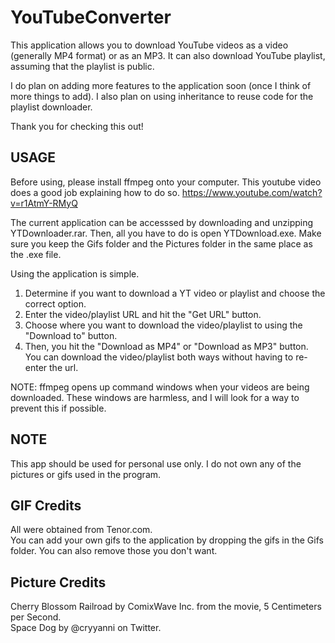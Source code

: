 # YouTubeConverter
This application allows you to download YouTube videos as a video (generally MP4 format) or as an MP3.
It can also download YouTube playlist, assuming that the playlist is public.

I do plan on adding more features to the application soon (once I think of more things to add). I also plan on using inheritance to reuse code for the playlist downloader.

Thank you for checking this out!

USAGE
----------------------------
Before using, please install ffmpeg onto your computer. This youtube video does a good job explaining how to do so. https://www.youtube.com/watch?v=r1AtmY-RMyQ

The current application can be accesssed by downloading and unzipping YTDownloader.rar. Then, all you have to do is open YTDownload.exe. Make sure you keep the Gifs folder and the Pictures folder in the same place as the .exe file. 

Using the application is simple. 
1. Determine if you want to download a YT video or playlist and choose the correct option.
2. Enter the video/playlist URL and hit the "Get URL" button.
3. Choose where you want to download the video/playlist to using the "Download to" button.
4. Then, you hit the "Download as MP4" or "Download as MP3" button. You can download the video/playlist both ways without having to re-enter the url.

NOTE: ffmpeg opens up command windows when your videos are being downloaded. These windows are harmless, and I will look for a way to prevent this if possible.

NOTE
----------------------------
This app should be used for personal use only. I do not own any of the pictures or gifs used in the program.

GIF Credits
--------------------------------
All were obtained from Tenor.com.  
You can add your own gifs to the application by dropping the gifs in the Gifs folder. You can also remove those you don't want.

Picture Credits
------------------------------
Cherry Blossom Railroad by ComixWave Inc. from the movie, 5 Centimeters per Second.  
Space Dog by @cryyanni on Twitter.
